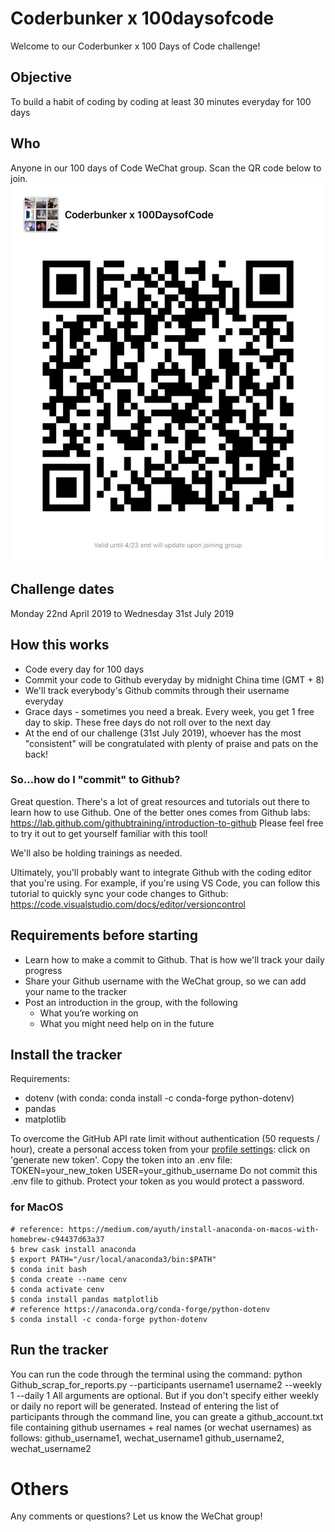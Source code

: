 # Coderbunker x 100daysofcode
Welcome to our Coderbunker x 100 Days of Code challenge!

## Objective
To build a habit of coding by coding at least 30 minutes everyday for 100 days

## Who
Anyone in our 100 days of Code WeChat group. Scan the QR code below to join.
![Group QR Code](QRCode.jpg)

## Challenge dates
Monday 22nd April 2019 to Wednesday 31st July 2019

## How this works
* Code every day for 100 days
* Commit your code to Github everyday by midnight China time (GMT + 8)
* We'll track everybody's Github commits through their username everyday
* Grace days - sometimes you need a break. Every week, you get 1 free day to skip. These free days do not roll over to the next day
* At the end of our challenge (31st July 2019), whoever has the most "consistent" will be congratulated with plenty of praise and pats on the back!

### So...how do I "commit" to Github?
Great question. There's a lot of great resources and tutorials out there to learn how to use Github.
One of the better ones comes from Github labs:
https://lab.github.com/githubtraining/introduction-to-github
Please feel free to try it out to get yourself familiar with this tool!

We'll also be holding trainings as needed.

Ultimately, you'll probably want to integrate Github with the coding editor that you're using.
For example, if you're using VS Code, you can follow this tutorial to quickly sync your code changes to Github:
https://code.visualstudio.com/docs/editor/versioncontrol

## Requirements before starting
* Learn how to make a commit to Github. That is how we'll track your daily progress
* Share your Github username with the WeChat group, so we can add your name to the tracker
* Post an introduction in the group, with the following
	* What you’re working on
	* What you might need help on in the future

## Install the tracker

Requirements:
- dotenv (with conda: conda install -c conda-forge python-dotenv)
- pandas
- matplotlib

To overcome the GitHub API rate limit without authentication (50 requests / hour), create a personal access token from your [profile settings](https://github.com/settings/tokens): click on 'generate new token'. Copy the token into an .env file:
TOKEN=your_new_token
USER=your_github_username
Do not commit this .env file to github. Protect your token as you would protect a password.

### for MacOS
    # reference: https://medium.com/ayuth/install-anaconda-on-macos-with-homebrew-c94437d63a37
    $ brew cask install anaconda
    $ export PATH="/usr/local/anaconda3/bin:$PATH"
    $ conda init bash
    $ conda create --name cenv
    $ conda activate cenv
    $ conda install pandas matplotlib
    # reference https://anaconda.org/conda-forge/python-dotenv
    $ conda install -c conda-forge python-dotenv
## Run the tracker

You can run the code through the terminal using the command:
python Github_scrap_for_reports.py --participants username1 username2 --weekly 1 --daily 1
All arguments are optional. But if you don't specify either weekly or daily no report will be generated.
Instead of entering the list of participants through the command line, you can greate a github_account.txt file containing github usernames + real names (or wechat usernames) as follows:
github_username1, wechat_username1
github_username2, wechat_username2

# Others
Any comments or questions? Let us know the WeChat group!

